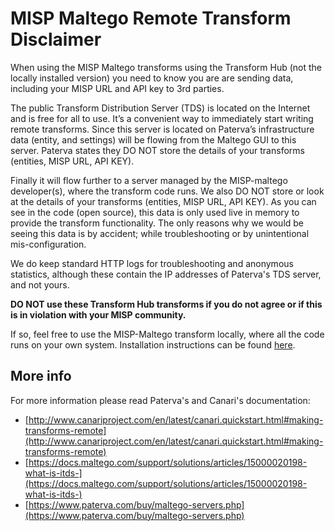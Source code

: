 # MISP Maltego Remote Transform Disclaimer
When using the MISP Maltego transforms using the Transform Hub (not the locally installed version) you need to know you are are sending data, including your MISP URL and API key to 3rd parties.

The public Transform Distribution Server (TDS) is located on the Internet and is free for all to use. It’s a convenient way to immediately start writing remote transforms. Since this server is located on Paterva’s infrastructure data (entity, and settings) will be flowing from the Maltego GUI to this server. Paterva states they DO NOT store the details of your transforms (entities, MISP URL, API KEY).

Finally it will flow further to a server managed by the MISP-maltego developer(s), where the transform code runs. We also DO NOT store or look at the details of your transforms (entities, MISP URL, API KEY). As you can see in the code (open source), this data is only used live in memory to provide the transform functionality. The only reasons why we would be seeing this data is by accident; while troubleshooting or by unintentional mis-configuration.

We do keep standard HTTP logs for troubleshooting and anonymous statistics, although these contain the IP addresses of Paterva's TDS server, and not yours.

**DO NOT use these Transform Hub transforms if you do not agree or if this is in violation with your MISP community.**

If so, feel free to use the MISP-Maltego transform locally, where all the code runs on your own system. Installation instructions can be found [here](https://github.com/MISP/MISP-maltego/blob/master/doc/README.md#installation). 


## More info
For more information please read Paterva's and Canari's documentation:
* [http://www.canariproject.com/en/latest/canari.quickstart.html#making-transforms-remote](http://www.canariproject.com/en/latest/canari.quickstart.html#making-transforms-remote)
* [https://docs.maltego.com/support/solutions/articles/15000020198-what-is-itds-](https://docs.maltego.com/support/solutions/articles/15000020198-what-is-itds-)
* [https://www.paterva.com/buy/maltego-servers.php](https://www.paterva.com/buy/maltego-servers.php)
